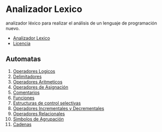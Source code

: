 # Analizador Lexico
analizador léxico para realizar el análisis de un lenguaje de programación nuevo.

* <a href="./src/Model/LexicalAnalyzer.java">Analizador Lexico</a>
* <a href="./LICENSE">Licencia</a>

<h2>Automatas</h2>

<ol>
  <li><a href="./src/Controller/Automatas/AutomataLogicalOperators.java">Operadores Logicos</a></li>
  <li><a href="./src/Controller/Automatas/AutomataDelimiter.java">Delimitadores</a></li>
  <li><a href="./src/Controller/Automatas/AutomataArithmeticOperators.java">Operadores Aritmeticos</a></li>
  <li><a href="./src/Controller/Automatas/AutomataAssignmentOperators.java">Operadores de Asignación</a></li>
  <li><a href="./src/Controller/Automatas/AutomataComments.java">Comentarios</a></li>
  <li><a href="./src/Controller/Automatas/AutomataFunctions.java">Funciones</a></li>
  <li><a href="./src/Controller/Automatas/AutomataSelectiveControlStructures.java">Estructuras de control selectivas</a></li>
  <li><a href="./src/Controller/Automatas/AutomataIncrementalDecrementalOperators.java">Operadores Incrementales y Decrementales</a></li>
  <li><a href="./src/Controller/Automatas/AutomataRelationalOperators.java">Operadores Relacionales</a></li>
  <li><a href="./src/Controller/Automatas/AutomataGroupingSymbols.java">Simbolos de Agrupación</a></li>
  <li><a href="./src/Controller/Automatas/AutomataChains.java">Cadenas</a></li>
</ol>

